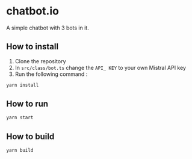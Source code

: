 # chatbot.io

A simple chatbot with 3 bots in it.

## How to install

1. Clone the repository
2. In `src/class/bot.ts` change the `API_ KEY` to your own Mistral API key
3. Run the following command :

```bash
yarn install
```

## How to run

```bash
yarn start
```

## How to build

```bash
yarn build
```
